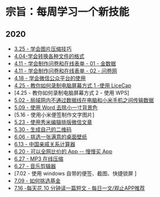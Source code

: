 # 宗旨：每周学习一个新技能

## 2020

- [3.25 - 学会图片压缩技巧 ](https://tinyjpg.com/)
- [4.04-学会转换各种文件的格式](http://www.alltoall.net/) 
- [4.11 - 学会制作问卷和在线表单 - 01 - 金数据](https://jinshuju.net/)
- [4.11 - 学会制作问卷和在线表单 - 02 - 问卷网](https://www.wenjuan.com/)
- [4.18 - 学会微信公众平台的使用](https://mp.weixin.qq.com/)
- [4.25 - 教你如何录制电脑屏幕方式 1 -使用 LiceCap](https://www.appinn.com/licecap/)
- [4.25 - 教你如何录制电脑屏幕方式 2 - 使用 WPS]
- [5.02 - 局域网内不通过数据线在电脑和小米手机之间传输数据](http://www.downza.cn/xy/26058.html)
- [5.09 - 使用 Word 去除小一寸背景色](https://www.kafan.cn/A/jv4e8p5o3r.html)
- [5.16 - 使用小米便签制作文字图片]
- [5.23 - 使用秀米编辑排版微信文章](https://xiumi.us/studio/v5#/wxpack)
- [5.30 - 生成自己的二维码](https://cli.im/)
- [6.06 - 挑选一张满意的桌面壁纸](https://www.zhihu.com/question/32762402)
- [6.13 - 中国亲戚关系计算器](http://passer-by.com/relationship/)
- [6.20 - 可以全网比价的 App -- 慢慢买 App](http://www.manmanbuy.com/)
- [6.27 - MP3 在线压缩](https://www.mp3smaller.com/zh/)
- [6.27 - 音乐剪辑器](https://www.qtool.net/cutaudio)
- [7.02 - 使用 windows 自带的便签、截图、快捷锁屏 ]
- [7.09 - 如何挑选基金](https://github.com/hgncxzy/Treasures/tree/master/docs/理财笔记)
- [7.16 -每天花 10 分钟读一篇短文 - 每日一文/观止APP推荐](https://meiriyiwen.com/random)



